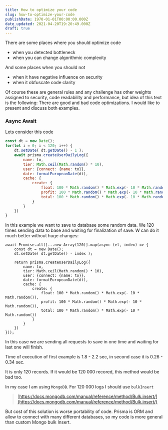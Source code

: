 ```yaml
---
title: How to optimize your code
slug: how-to-optimize-your-code
publishDate: 1970-01-01T00:00:00.000Z
date_updated: 2021-04-20T19:20:49.000Z
draft: true
---
```


There are some places where you should optimize code

* when you detected bottleneck
* when you can change algorithmic complexity

And some places when you should not

* when it have negative influence on security
* when it obfuscate code clarity

Of course these are general rules and any challenge has other weights assigned to security, code readability and performance, but idea of this text is the following: There are good and bad code optimizations. I would like to present and discuss both examples.

### Async Await

Lets consider this code

```js
const dt = new Date();
for(let i = 0; i < 120; i++) {
    dt.setDate( dt.getDate() - 1 );
    await prisma.createUserDailyLog({
        name: to,
        tier: Math.ceil(Math.random() * 10),
        user: {connect: {name: to}},
        date: formatEuropeanDate(dt),
        cache: {
            create: {
                float: 100 * Math.random() * Math.exp(- 10 * Math.random()),
                profit: 100 * Math.random() * Math.exp(- 10 * Math.random()),
                total: 100 * Math.random() * Math.exp(- 10 * Math.random())
            }
        }
    })
}
```

In this example we want to save to database some random data. We 120 times sending data to base and waiting for finalization of save. W can do it much better without huge changes:

```
await Promise.all([...new Array(120)].map(async (el, index) => {
    const dt = new Date();
    dt.setDate( dt.getDate() - index );

    return prisma.createUserDailyLog({
        name: to,
        tier: Math.ceil(Math.random() * 10),
        user: {connect: {name: to}},
        date: formatEuropeanDate(dt),
        cache: {
            create: {
                float: 100 * Math.random() * Math.exp(- 10 * Math.random()),
                profit: 100 * Math.random() * Math.exp(- 10 * Math.random()),
                total: 100 * Math.random() * Math.exp(- 10 * Math.random())
            }
        }
    })
}));
```

In this case we are sending all requests to save in one time and waiting for last one will finish.

Time of execution of first example is 1.8 - 2.2 sec, in second case it is 0.26 - 0.34 sec.

It is only 120 records. If it would be 120 000 recored, this method would be bad too.

In my case I am using `MongoDB`. For 120 000 logs I should use `bulkInsert`

> [https://docs.mongodb.com/manual/reference/method/Bulk.insert/](https://docs.mongodb.com/manual/reference/method/Bulk.insert/)

But cost of this solution is worse portability of code. Prisma is ORM and allow to connect with many different databases, so my code is more general than custom Mongo bulk Insert.
